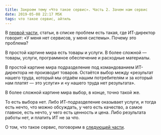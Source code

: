 ```yaml
---
title: Закроем тему «Что такое сервис». Часть 2. Зачем нам сервис
date: 2019-05-08 22:17 MSK
tags: что такое сервис, айтиль
---
```


В [первой части,](2018-07-15-what_is_service_closing_the_topic.html) статьи, в списке проблем есть такая, где ИТ-директор говорит: «У меня нет сервисов, у меня системы». Почему это проблема? 

В простой картине мира есть товары и услуги. В более сложной — товары, услуги, программное обеспечение и расходные материалы. 

В простой картине мира подразделение под командованием ИТ-директора не производит товаров. Остаётся выбор между «результат нашего труда, который мы отдаём нашим потребителям и за который нам платят — это услуги» и «у нашего труда нет результата».

В более сложной картине мира выбор, в конце, точно такой же. 

То есть выбора нет. Либо ИТ-подразделение оказывает услуги, и тогда есть нечто, что можно обсуждать, у чего есть качество, а самое главное, есть нечто, у чего есть ценность и цена. Либо результата работы нет, и платить ИТ не за что. 

О том, что такое сервис, поговорим в [следующей части](2019-05-28-service-defined-finally.html).
